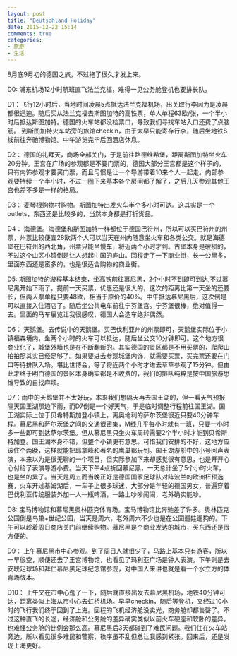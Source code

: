 ```yaml
---
layout: post
title: "Deutschland Holiday"
date: 2015-12-22 15:14
comments: true
categories: 
- 旅游
- 生活
---
```


8月底9月初的德国之旅，不过拖了很久才发上来。


D0: 浦东机场12小时航班直飞法兰克福，难得一见公务舱登机也要排长队。

D1：飞行12小时后，当地时间凌晨5点抵达法兰克福机场，出关取行李因为是凌晨都很迅速。随后买从法兰克福去斯图加特的高铁票，单人单程63欧/张，一个半小时后抵达斯图加特。德国的火车站都没检票口，导致我们寻找车站入口还费了点脑筋。
到斯图加特火车站旁的旅馆checkin，由于太早只能寄存行李，随后坐地铁S线前往奔驰博物馆。中午游览完毕后回酒店休息。

D2： 德国的礼拜天，商场全部关门，于是前往路德维希堡，距离斯图加特坐火车20分钟。王宫在广场的参观都是不要门票的，德国大部分王宫都是这个样子的，只有内饰参观才要买门票，而且习惯是让一个导游带着10来个人一起走。内部参观要持续一个半小时，不过一圈下来基本各个房间都了解了，之后几天参观其他王宫也差不多是一样的格局。

D3： 麦琴根购物村购物。斯图加特出发火车半个多小时可达。这其实是一个outlets，东西还是比较多的，当然本身都是打折货品。

D4： 海德堡。海德堡和斯图加特一样都位于德国巴符州，所以可以买巴符州的州票，州票比较便宜28欧两个人可以当天在州内随意坐火车和各类公交。就是海德堡在巴符州的西北角，州票只能坐慢车，将近两个小时才到。古堡本身是破损的，不过这个山区小镇倒是让人想起中国的庐山。回程走了一下商业街，长一公里多，里面东西还是蛮多的，也是很适合购物的商业街。

D5: 斯图加特的游程基本结束，坐高铁前往慕尼黑，2个小时不到即可到达,不过慕尼黑开始下雨了。提前一天买票，优惠还是很大的，这次的距离比第一天坐的还要长，但两人票单程只要48欧，相当于原价的40%。中午抵达慕尼黑后，这次倒是可以直接入住酒店了。随后坐公共电车前往宁芬堡宫。宁芬堡很棒，绝对值得一去。里面的马车展览让我很感叹，德国人会造车绝非偶然。

D6： 天鹅堡。去传说中的天鹅堡。买巴伐利亚州的州票即可，天鹅堡实际位于小镇福森境内，坐两个小时的火车可以抵达，随后坐公交10分钟即可。这个地方很商业化了，城堡外墙也是在不断翻新的。其实德国的景区都是不用买票的，爬爬山拍拍照其实已经足够了。如果要进去参观城堡内饰，就需要买票，买完票还要在门口等待排队入场。堪比世博会，等了将近两个小时才进去草草参观了15分钟。但由此才终于明白德国的景区本身确实都是不收费的，我们的排队纯粹是按中国旅游思维导致的自找麻烦。

D7：雨中的天鹅堡并不太好玩，本来我们想隔天再去国王湖的，但一看天气预报隔天国王湖那边下雨，而D7倒是一个好天气，于是临时调整行程前往国王湖。国王湖实际上位于贝希特斯加登小镇上，离奥地利的萨尔茨堡很近只要40分钟车程。慕尼黑和萨尔茨堡之间的交通很密集，M线几乎每小时就有一班，只要一小时多一些即可到达萨尔茨堡。但从慕尼黑只坐火车周转需要2个半小时才能到贝希斯特加登。国王湖本身不错，但整个小镇更有意思。可惜我们安排的不好，这地方应该住个两晚，这样就能把耶拿峰和著名的鹰巢都玩到。国王湖游船中的小号回声表演，本来以为是很无聊的一个项目，但实际参加下来却感觉很有意思，也是开开心心付给了表演导游小费。当天下午4点折回慕尼黑，一天总计坐了5个小时火车，也是坐的累了。当天是周五而当晚正好是德国国家足球队对阵波兰的欧洲杯预选赛，火车开过基姆湖后，一车子上很多球迷，大部分是年轻的德国男女，普遍穿着巴伐利亚传统服装外加一人一瓶啤酒，一路上吵吵闹闹，老外确实能吵。

D8: 宝马博物馆和慕尼黑奥林匹克体育场。宝马博物馆比奔驰差了许多。奥林匹克公园倒是鸟巢+世纪公园，当天是周六，老外周六不少也是在公园遛娃遛狗的。下午可以趁着周日商店关门前继续购物。慕尼黑是个商业发达的城市，买东西还是很方便的。

D9： 上午慕尼黑市中心参观。到了周日人就很少了，马路上基本只有游客，所以一早很空，顺便还去了王宫博物馆，也看见了玛利亚广场是钟人表演。下午则是去安联足球场和拜仁慕尼黑足球纪念馆参观，对中国人来讲也就是看一个水立方的体育场版本。

D10： 上午又在市中心逛了一下，随后就直接出发去慕尼黑机场，地铁40分钟可达，距离类似上海从市中心去虹桥机场。早早checkin，随后等登机，又经过10小时的飞行我们终于回到了上海。回程的飞机经济舱没卖光，商务舱却都售罄了。不过这种直飞的长途，经济舱和公务舱的差异确实类似以前火车硬座和软卧的差异。也难怪公务舱的比例会那么高。慕尼黑后3天都碰到了难民问题。我们住在火车站旁边，所以看见很多难民和警察，秩序虽不乱但总让我感到紧张。回来后，还是发现上海更好。

